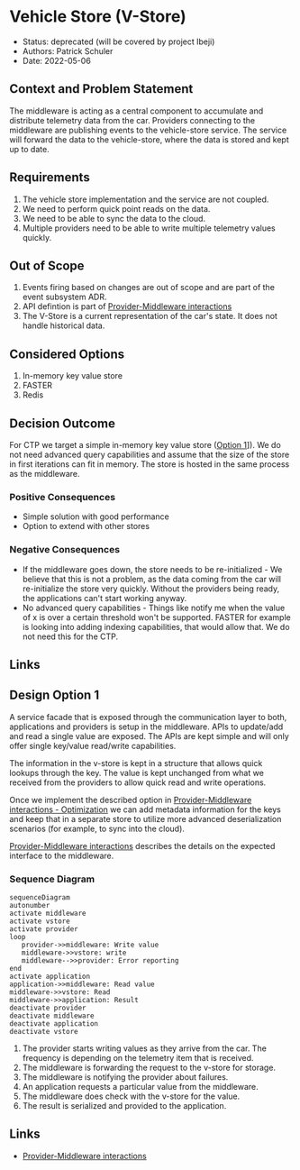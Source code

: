 # Vehicle Store (V-Store)

- Status: deprecated (will be covered by project Ibeji)
- Authors: Patrick Schuler
- Date: 2022-05-06

## Context and Problem Statement

The middleware is acting as a central component to accumulate and distribute
telemetry data from the car. Providers connecting to the middleware are
publishing events to the vehicle-store service. The service will forward the
data to the vehicle-store, where the data is stored and kept up to date.

## Requirements

1. The vehicle store implementation and the service are not coupled.
1. We need to perform quick point reads on the data.
1. We need to be able to sync the data to the cloud.
1. Multiple providers need to be able to write multiple telemetry values
   quickly.

## Out of Scope

1. Events firing based on changes are out of scope and are part of the event
   subsystem ADR.
1. API defintion is part of [Provider-Middleware
   interactions][providermiddlewareapi]
1. The V-Store is a current representation of the car's state. It does not
   handle historical data.

## Considered Options

1. In-memory key value store
1. FASTER
1. Redis

## Decision Outcome

For CTP we target a simple in-memory key value store ([Option
1](#design-option-1)]). We do not need advanced query capabilities and assume
that the size of the store in first iterations can fit in memory. The store is
hosted in the same process as the middleware.

### Positive Consequences

- Simple solution with good performance
- Option to extend with other stores

### Negative Consequences

- If the middleware goes down, the store needs to be re-initialized - We believe
  that this is not a problem, as the data coming from the car will re-initialize
  the store very quickly. Without the providers being ready, the applications
  can't start working anyway.
- No advanced query capabilities - Things like notify me when the value of x is
  over a certain threshold won't be supported. FASTER for example is looking
  into adding indexing capabilities, that would allow that. We do not need this
  for the CTP.

## Links

## Design Option 1

A service facade that is exposed through the communication layer to both,
applications and providers is setup in the middleware. APIs to update/add and
read a single value are exposed. The APIs are kept simple and will only offer
single key/value read/write capabilities.

The information in the v-store is kept in a structure that allows quick lookups
through the key. The value is kept unchanged from what we received from the
providers to allow quick read and write operations.

Once we implement the described option in [Provider-Middleware interactions -
Optimization][providermiddlewareapi-optimization] we can add metadata
information for the keys and keep that in a separate store to utilize more
advanced deserialization scenarios (for example, to sync into the cloud).

[Provider-Middleware interactions][providermiddlewareapi] describes the details
on the expected interface to the middleware.

### Sequence Diagram

```mermaid
sequenceDiagram
autonumber
activate middleware
activate vstore
activate provider
loop
   provider->>middleware: Write value
   middleware->>vstore: write
   middleware-->>provider: Error reporting
end
activate application
application->>middleware: Read value
middleware->>vstore: Read
middleware->>application: Result
deactivate provider
deactivate middleware
deactivate application
deactivate vstore
```

1. The provider starts writing values as they arrive from the car. The frequency
   is depending on the telemetry item that is received.
1. The middleware is forwarding the request to the v-store for storage.
1. The middleware is notifying the provider about failures.
1. An application requests a particular value from the middleware.
1. The middleware does check with the v-store for the value.
1. The result is serialized and provided to the application.

## Links

- [Provider-Middleware interactions][providermiddlewareapi]

[providermiddlewareapi]: ./0006-provider-middleware-interface.md "Provider API"
[providermiddlewareapi-optimization]: ./0006-provider-middleware-interface.md#a-possible-optimization "Provider API Optimization"
